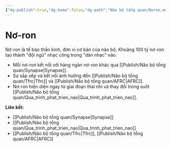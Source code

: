 ```yaml
---
{"dg-publish":true,"dg-home":false,"dg-path":"Não bộ tổng quan/Noron.md","permalink":"/nao-bo-tong-quan/noron/","dgPassFrontmatter":true,"noteIcon":"","created":"2025-01-01T22:47:22.329+07:00","updated":"2025-01-05T09:08:43.989+07:00"}
---
```


# Nơ-ron

Nơ-ron là tế bào thần kinh, đơn vị cơ bản của não bộ. Khoảng 100 tỷ nơ-ron tạo thành "đội ngũ" nhạc công trong "dàn nhạc" não.

- Mỗi nơ-ron kết nối với hàng ngàn nơ-ron khác qua [[Publish/Não bộ tổng quan/Synapse\|Synapse]].
- Sự sắp xếp và kết nối ảnh hưởng đến [[Publish/Não bộ tổng quan/Tfrc\|Tfrc]] và [[Publish/Não bộ tổng quan/AFRC\|AFRC]].
- Nơ-ron hiện diện ngay từ giai đoạn thai nhi và thay đổi trong suốt [[Publish/Não bộ tổng quan/Qua_trinh_phat_trien_nao\|Qua_trinh_phat_trien_nao]].

**Liên kết:**
- [[Publish/Não bộ tổng quan/Synapse\|Synapse]]
- [[Publish/Não bộ tổng quan/Qua_trinh_phat_trien_nao\|Qua_trinh_phat_trien_nao]]
- [[Publish/Não bộ tổng quan/Tfrc\|Tfrc]], [[Publish/Não bộ tổng quan/AFRC\|AFRC]]